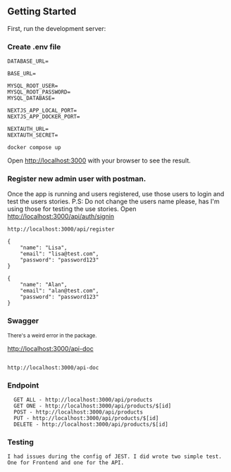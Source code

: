 ## Getting Started

First, run the development server:

### Create .env file

```
DATABASE_URL=

BASE_URL=

MYSQL_ROOT_USER=
MYSQL_ROOT_PASSWORD=
MYSQL_DATABASE=

NEXTJS_APP_LOCAL_PORT=
NEXTJS_APP_DOCKER_PORT=

NEXTAUTH_URL=
NEXTAUTH_SECRET=
```

```
docker compose up
```

Open [http://localhost:3000](http://localhost:3000) with your browser to see the result.

### Register new admin user with postman.

Once the app is running and users registered, use those users to login and test the users stories.
P.S: Do not change the users name please, has I'm using those for testing the use stories.
Open [http://localhost:3000/api/auth/signin](http://localhost:3000/api/auth/signin)

```
http://localhost:3000/api/register
```

```
{
    "name": "Lisa",
    "email": "lisa@test.com",
    "password": "password123"
}
```

```
{
    "name": "Alan",
    "email": "alan@test.com",
    "password": "password123"
}
```

### Swagger

<sup>There's a weird error in the package.</sup>

[http://localhost:3000/api-doc](http://localhost:3000/api-doc)

```

http://localhost:3000/api-doc

```

### Endpoint

```
  GET ALL - http://localhost:3000/api/products
  GET ONE - http://localhost:3000/api/products/$[id]
  POST - http://localhost:3000/api/products
  PUT - http://localhost:3000/api/products/$[id]
  DELETE - http://localhost:3000/api/products/$[id]
```

### Testing

```
I had issues during the config of JEST. I did wrote two simple test. One for Frontend and one for the API.
```
